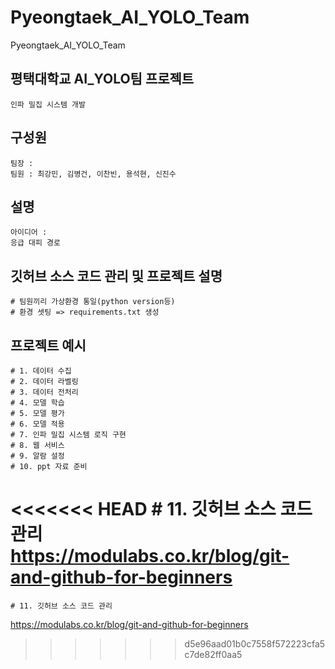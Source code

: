 # Pyeongtaek_AI_YOLO_Team
Pyeongtaek_AI_YOLO_Team

## 평택대학교 AI_YOLO팀 프로젝트
```
인파 밀집 시스템 개발
```
## 구성원
```
팀장 :
팀원 : 최강민, 김병건, 이찬빈, 용석현, 신진수
```
## 설명
```
아이디어 :
응급 대피 경로
```
## 깃허브 소스 코드 관리 및 프로젝트 설명
    # 팀원끼리 가상환경 통일(python version등)
    # 환경 셋팅 => requirements.txt 생성

## 프로젝트 예시
    # 1. 데이터 수집
    # 2. 데이터 라벨링
    # 3. 데이터 전처리
    # 4. 모델 학습
    # 5. 모델 평가
    # 6. 모델 적용
    # 7. 인파 밀집 시스템 로직 구현
    # 8. 웹 서비스
    # 9. 알람 설정
    # 10. ppt 자료 준비
<<<<<<< HEAD
    # 11. 깃허브 소스 코드 관리
https://modulabs.co.kr/blog/git-and-github-for-beginners
=======
    # 11. 깃허브 소스 코드 관리 
https://modulabs.co.kr/blog/git-and-github-for-beginners
>>>>>>> d5e96aad01b0c7558f572223cfa5c7de82ff0aa5
